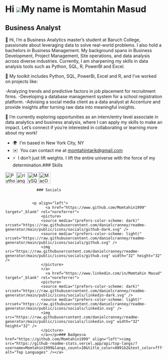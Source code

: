 Hi ![](https://user-images.githubusercontent.com/18350557/176309783-0785949b-9127-417c-8b55-ab5a4333674e.gif)My name is Momtahin Masud
======================================================================================================================================

Business Analyst
----------------

👋 Hi, I’m a Business Analytics master’s student at Baruch College, passionate about leveraging data to solve real-world problems. I also hold a bachelors in Business Management. My background spans in Business Development, Project Management, Site operations, and data analysis across diverse industries. Currently, I am sharpening my skills in data analysis tools such as Python, SQL, R, PowerBI and Excel. 

🔧 My toolkit includes Python, SQL, PowerBi, Excel and R, and I’ve worked on projects like: 

-Analyzing trends and predictive factors in job placement for recruitment firms. 
-Developing a database management system for a school registration platform. 
-Advising a social media client as a data analyst at Accenture and provide insights after turning raw data into meaningful insights.

🚀 I’m currently exploring opportunities as an intern/entry level associate in data analytics and business analysis, where I can apply my skills to make an impact. Let’s connect if you’re interested in collaborating or learning more about my work!

*   🌍  I'm based in New York City, NY
*   ✉️  You can contact me at [momtahintarik@gmail.com](mailto:momtahintarik@gmail.com)
*   ⚡  I don’t just lift weights. I lift the entire universe with the force of my determination.### Skills 
<p align="left">
<a href="https://www.python.org/" target="_blank" rel="noreferrer"><img src="https://raw.githubusercontent.com/danielcranney/readme-generator/main/public/icons/skills/python-colored.svg" width="36" height="36" alt="Python" /></a><a href="https://www.r-project.org/" target="_blank" rel="noreferrer"><img src="https://raw.githubusercontent.com/danielcranney/readme-generator/main/public/icons/skills/rlang-colored.svg" width="36" height="36" alt="rlang" /></a><a href="https://www.mysql.com/" target="_blank" rel="noreferrer"><img src="https://raw.githubusercontent.com/danielcranney/readme-generator/main/public/icons/skills/mysql-colored.svg" width="36" height="36" alt="MySQL" /></a><a href="https://apple.com" target="_blank" rel="noreferrer"><img src="https://raw.githubusercontent.com/danielcranney/readme-generator/main/public/icons/skills/macos-colored-dark.svg" width="36" height="36" alt="MacOS" /></a>
                    </p>
                    
                  ### Socials
                  
                  
                <p align="left">
                      <a href="https://www.github.com/Momtahin1999" target="_blank" rel="noreferrer">
                    <picture>
                    <source media="(prefers-color-scheme: dark)" srcset="https://raw.githubusercontent.com/danielcranney/readme-generator/main/public/icons/socials/github-dark.svg" />
                    <source media="(prefers-color-scheme: light)" srcset="https://raw.githubusercontent.com/danielcranney/readme-generator/main/public/icons/socials/github.svg" />
                    <img src="https://raw.githubusercontent.com/danielcranney/readme-generator/main/public/icons/socials/github.svg" width="32" height="32" />
                    </picture>
                    </a>
                      <a href="https://www.linkedin.com/in/Momtahin Masud" target="_blank" rel="noreferrer">
                    <picture>
                    <source media="(prefers-color-scheme: dark)" srcset="https://raw.githubusercontent.com/danielcranney/readme-generator/main/public/icons/socials/linkedin-dark.svg" />
                    <source media="(prefers-color-scheme: light)" srcset="https://raw.githubusercontent.com/danielcranney/readme-generator/main/public/icons/socials/linkedin.svg" />
                    <img src="https://raw.githubusercontent.com/danielcranney/readme-generator/main/public/icons/socials/linkedin.svg" width="32" height="32" />
                    </picture>
                    </a></p>### Badges<a href="https://github.com/Momtahin1999" align="left"><img src="https://github-readme-stats.vercel.app/api/top-langs/?username=Momtahin1999&langs_count=10&title_color=0891b2&text_color=ffffff&icon_color=0891b2&bg_color=1c1917&hide_border=true&locale=en&custom_title=Top%20%Languages" alt="Top Languages" /></a>
